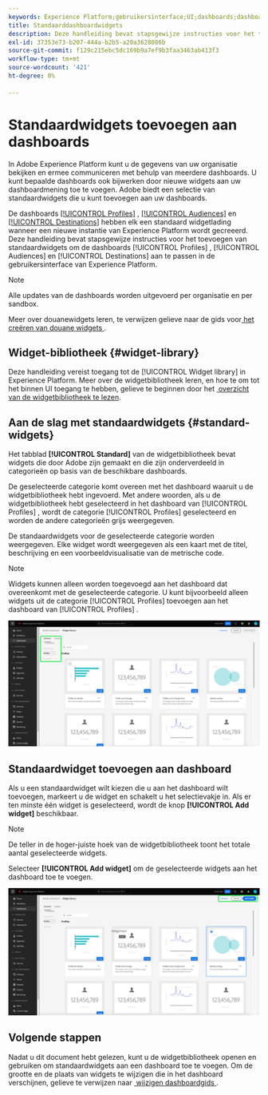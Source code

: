 ```yaml
---
keywords: Experience Platform;gebruikersinterface;UI;dashboards;dashboard;profielen;segmenten;bestemmingen;licentiegebruik
title: Standaarddashboardwidgets
description: Deze handleiding bevat stapsgewijze instructies voor het toevoegen van standaardwidgets aan uw Adobe Experience Platform-dashboards.
exl-id: 37353e73-b207-444a-b2b5-a20a3628086b
source-git-commit: f129c215ebc5dc169b9a7ef9b3faa3463ab413f3
workflow-type: tm+mt
source-wordcount: '421'
ht-degree: 0%

---
```


# Standaardwidgets toevoegen aan dashboards

In Adobe Experience Platform kunt u de gegevens van uw organisatie bekijken en ermee communiceren met behulp van meerdere dashboards. U kunt bepaalde dashboards ook bijwerken door nieuwe widgets aan uw dashboardmening toe te voegen. Adobe biedt een selectie van standaardwidgets die u kunt toevoegen aan uw dashboards.

De dashboards [[!UICONTROL Profiles]](../guides/profiles.md#default-widgets) , [[!UICONTROL Audiences]](../guides/audiences.md#default-widgets) en [[!UICONTROL Destinations]](../guides/destinations.md#default-widgets) hebben elk een standaard widgetlading wanneer een nieuwe instantie van Experience Platform wordt gecreeerd. Deze handleiding bevat stapsgewijze instructies voor het toevoegen van standaardwidgets om de dashboards [!UICONTROL Profiles] , [!UICONTROL Audiences] en [!UICONTROL Destinations] aan te passen in de gebruikersinterface van Experience Platform.

>[!NOTE]
>
>Alle updates van de dashboards worden uitgevoerd per organisatie en per sandbox.

Meer over douanewidgets leren, te verwijzen gelieve naar de gids voor [&#x200B; het creëren van douane widgets &#x200B;](custom-widgets.md).

## Widget-bibliotheek {#widget-library}

Deze handleiding vereist toegang tot de [!UICONTROL Widget library] in Experience Platform. Meer over de widgetbibliotheek leren, en hoe te om tot het binnen UI toegang te hebben, gelieve te beginnen door het [&#x200B; overzicht van de widgetbibliotheek te lezen &#x200B;](widget-library.md).

## Aan de slag met standaardwidgets {#standard-widgets}

Het tabblad **[!UICONTROL Standard]** van de widgetbibliotheek bevat widgets die door Adobe zijn gemaakt en die zijn onderverdeeld in categorieën op basis van de beschikbare dashboards.

De geselecteerde categorie komt overeen met het dashboard waaruit u de widgetbibliotheek hebt ingevoerd. Met andere woorden, als u de widgetbibliotheek hebt geselecteerd in het dashboard van [!UICONTROL Profiles] , wordt de categorie [!UICONTROL Profiles] geselecteerd en worden de andere categorieën grijs weergegeven.

De standaardwidgets voor de geselecteerde categorie worden weergegeven. Elke widget wordt weergegeven als een kaart met de titel, beschrijving en een voorbeeldvisualisatie van de metrische code.

>[!NOTE]
>
>Widgets kunnen alleen worden toegevoegd aan het dashboard dat overeenkomt met de geselecteerde categorie. U kunt bijvoorbeeld alleen widgets uit de categorie [!UICONTROL Profiles] toevoegen aan het dashboard van [!UICONTROL Profiles] .

![&#x200B; de werkruimte van de widgetbibliotheek met het Standaard benadrukte lusje en beschikbare categorieën.](../images/customization/standard-widgets.png)

## Standaardwidget toevoegen aan dashboard

Als u een standaardwidget wilt kiezen die u aan het dashboard wilt toevoegen, markeert u de widget en schakelt u het selectievakje in. Als er ten minste één widget is geselecteerd, wordt de knop **[!UICONTROL Add widget]** beschikbaar.

>[!NOTE]
>
>De teller in de hoger-juiste hoek van de widgetbibliotheek toont het totale aantal geselecteerde widgets.

Selecteer **[!UICONTROL Add widget]** om de geselecteerde widgets aan het dashboard toe te voegen.

![&#x200B; De widgetbibliotheekwerkruimte met geselecteerde widget en voegt widget toe en annuleert benadrukt.](../images/customization/add-widget.png)

## Volgende stappen

Nadat u dit document hebt gelezen, kunt u de widgetbibliotheek openen en gebruiken om standaardwidgets aan een dashboard toe te voegen. Om de grootte en de plaats van widgets te wijzigen die in het dashboard verschijnen, gelieve te verwijzen naar [&#x200B; wijzigen dashboardgids &#x200B;](modify.md).
